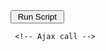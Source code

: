 <!DOCTYPE html>
<html>
  <head>    
  </head>
  <body>
    <input type="button" id='script' name="scriptbutton" value=" Run Script " onclick="goPython()">
     <!-- Ajax call -->
  <script src="https://cdnjs.cloudflare.com/ajax/libs/brython/3.8.8/brython.js" integrity="sha256-rA89wPrTJJQFWJaZveKW8jpdmC3t5F9rRkPyBjz8G04=" crossorigin="anonymous"></script> 

 <script src="https://cdnjs.cloudflare.com/ajax/libs/brython/3.8.8/brython_stdlib.js" integrity="sha256-Gnrw9tIjrsXcZSCh/wos5Jrpn0bNVNFJuNJI9d71TDs=" crossorigin="anonymous"></script> 
     <!-- Ajax call -->
<body onload="brython()">
 
 <script type="text/python" id="script">
        from browser import document, ajax
    
 <script>
        function goPython(){
            $.ajax({
              URl: "numbers.py",
             context: document.body
            }).done(function() {
             alert('finished python script');;
            });
        }
</script>
</body>
</html>
